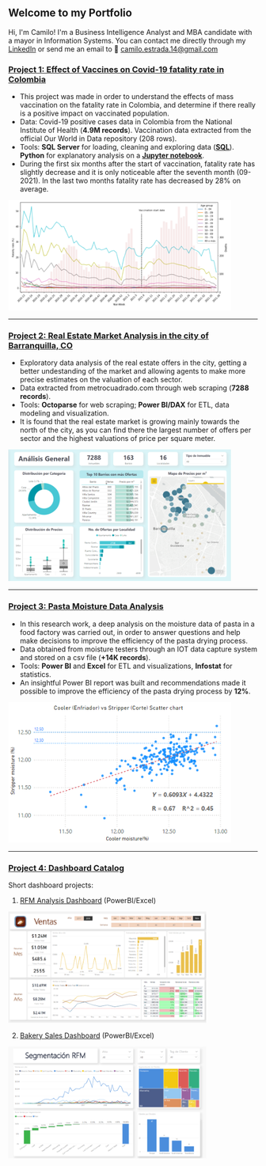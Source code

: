 ## Welcome to my Portfolio

Hi, I'm Camilo! I'm a Business Intelligence Analyst and MBA candidate with a mayor in Information Systems. You can contact me directly through my [LinkedIn](https://www.linkedin.com/in/caestradaa/) or send me an email to 📩 camilo.estrada.14@gmail.com




### [Project 1: Effect of Vaccines on Covid-19 fatality rate in Colombia](https://github.com/caestradaa/covid_fatality_in_Col)

- This project was made in order to understand the effects of mass vaccination on the fatality rate in Colombia, and determine if there really is a positive impact on vaccinated population.
- Data: Covid-19 positive cases data in Colombia from the National Institute of Health (**4.9M records**). Vaccination data extracted from the official Our World in Data repository (208 rows).
- Tools: **SQL Server** for loading, cleaning and exploring data (**[SQL][sqlfile]**). **Python** for explanatory analysis on a **[Jupyter notebook][notebook]**.
- During the first six months after the start of vaccination, fatality rate has slightly decrease and it is only noticeable after the seventh month (09-2021). In the last two months fatality rate has decreased by 28% on average.  

![](/images/1.Fatality_rate_and_Deaths_by_AG_and_week_v2.PNG)

---




### [Project 2: Real Estate Market Analysis in the city of Barranquilla, CO](https://github.com/caestradaa/real_estate_daproj)

- Exploratory data analysis of the real estate offers in the city, getting a better undestanding of the market and allowing agents to make more precise estimates on the valuation of each sector. 
- Data extracted from metrocuadrado.com through web scraping (**7288 records**).
- Tools: **Octoparse** for web scraping; **Power BI/DAX** for ETL, data modeling and visualization.
- It is found that the real estate market is growing mainly towards the north of the city, as you can find there the largest number of offers per sector and the highest valuations of price per square meter.  

![](/images/2.Real_State_Dashboard_EDA.png)

---




### [Project 3: Pasta Moisture Data Analysis](https://github.com/caestradaa/pasta_moisture_daproj)

- In this research work, a deep analysis on the moisture data of pasta in a food factory was carried out, in order to answer questions and help make decisions to improve the efficiency of the pasta drying process.
- Data obtained from moisture testers through an IOT data capture system and stored on a csv file (**+14K records**).
- Tools: **Power BI** and **Excel** for ETL and visualizations, **Infostat** for statistics.
- An insightful Power BI report was built and recommendations made it possible to improve the efficiency of the pasta drying process by **12%**.  

![](/images/3.Cooler_vs_Stripper_Moisture_Scatterplot.PNG)

---




### [Project 4: Dashboard Catalog](https://github.com/caestradaa/dashboard_catalog)
Short dashboard projects:

1. [RFM Analysis Dashboard](https://github.com/caestradaa/other_dashboards/tree/main/RFM_Analysis_Dashboard) (PowerBI/Excel)  

![](/images/4.Bakery_Sales_Dashboard.PNG)

2. [Bakery Sales Dashboard](https://github.com/caestradaa/other_dashboards/tree/main/Bakery_Sales_Dashboard) (PowerBI/Excel)  

![](/images/4.RFM_Analysis.png)



[notebook]:https://github.com/caestradaa/covid_fatality_in_Col/blob/main/Notebook%20-%20Effect%20of%20Vaccines%20on%20Covid19%20fatality%20rate%20in%20Colombia.ipynb
[sqlfile]:https://github.com/caestradaa/covid_fatality_in_Col/blob/main/SQLQueries.sql


